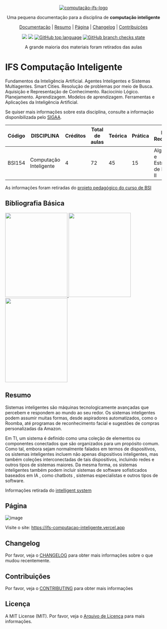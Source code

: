 <p align="center">
  <a href="https://github.com/ReinanHS/laravel-manager-base">
    <img src="https://user-images.githubusercontent.com/28494067/168443671-cc484ef7-f918-46c5-b569-d40391387c19.png" alt="computação-ifs-logo">
  </a>
</p>

<p align="center">Uma pequena documentação para a disciplina de <b>computação inteligente</b></p>

<p align="center">
  <a href="https://github.com/ReinanHS/ifs-computacao-Inteligente/wiki">Documentação</a> |
  <a href="#resumo">Resumo</a> |
  <a href="#página">Página</a> |
  <a href="#changelog">Changelog</a> |
  <a href="#contribuições">Contribuições</a>
</p>

<p align="center">
  <a href="https://github.com/reinanhs" alt="MadeBy"><img src="https://img.shields.io/badge/made%20by-Reinan%20Gabriel-blue?style=for-the-badge" /></a>
  <a href="https://github.com/ReinanHS/ifs-computacao-Inteligente/blob/master/README.md" alt="License"><img src="https://img.shields.io/badge/license-MIT-blue?style=for-the-badge" /></a>
  <a href="https://github.com/ReinanHS/ifs-computacao-Inteligente"><img alt="GitHub top language" src="https://img.shields.io/github/languages/top/reinanhs/ifs-computacao-Inteligente?style=for-the-badge"></a>
  <a href="https://github.com/ReinanHS/ifs-computacao-Inteligente"><img alt="GitHub branch checks state" src="https://img.shields.io/github/checks-status/reinanhs/ifs-computacao-Inteligente/main?logo=github&style=for-the-badge"></a>
</p>

<p align="center">A grande maioria dos materiais foram retirados das aulas</p>

# IFS Computação Inteligente

Fundamentos da Inteligência Artificial. Agentes Inteligentes e Sistemas Multiagentes. Smart Cities. Resolução de problemas por meio de Busca. Aquisição e Representação de Conhecimento. Raciocínio Lógico. Planejamento. Aprendizagem. Modelos de aprendizagem. Ferramentas e Aplicações da Inteligência Artificial.

Se quiser mais informações sobre esta disciplina, consulte a informação disponibilizada pelo [SIGAA](https://sig.ifs.edu.br/sigaa/public/curso/resumo_curriculo.jsf).

| Código | DISCIPLINA             | Créditos  | Total de aulas  | Teórica | Prática | Pré-Requisitos                     |
|--------|------------------------|-----------|-----------------|---------|---------|------------------------------------|
| BSI154 |Computação Inteligente  | 4         | 72              | 45      | 15      | Algoritmos e Estrutura de Dados II |

As informações foram retiradas do [projeto pedagógico do curso de BSI](https://www.ifs.edu.br/images/CS_04__-_Referenda_a_resoluo_66-2018-cs-ifs_que_aprovou_ad_referendum__a_refor.pdf)

## Bibliografia Básica

<a href="https://www.amazon.com.br/Intelig%C3%AAncia-Artificial-Abordagem-Aprendizado-M%C3%A1quina/dp/8521618808">
  <img 
     width="200px"
     height="270px" 
     src="https://d2s6gddp69m0gz.cloudfront.net/Custom/Content/Products/48/99/48990_inteligencia-artificial-uma-abordagem-de-aprendizado-de-maquina-9788521618805_m1_636988122480705105.jpg"/>
</a>

<a href="https://www.amazon.com.br/Intelig%C3%AAncia-Artificial-Peter-Norvig/dp/8535237011">
  <img 
     width="200px"
     height="270px" 
     src="https://images-na.ssl-images-amazon.com/images/I/51I+nY3JxWL._SX373_BO1,204,203,200_.jpg"/>
</a>

<a href="https://www.amazon.com.br/Intelig%C3%AAncia-artificial-George-Luger/dp/8581435505">
  <img 
     width="200px"
     height="270px" 
     src="https://images-na.ssl-images-amazon.com/images/I/51irEPpZAqL._SX368_BO1,204,203,200_.jpg"/>
</a>

## Resumo

Sistemas inteligentes são máquinas tecnologicamente avançadas que percebem e respondem ao mundo ao seu redor. Os sistemas inteligentes podem assumir muitas formas, desde aspiradores automatizados, como o Roomba, até programas de reconhecimento facial e sugestões de compras personalizadas da Amazon.

Em TI, um  sistema é definido como uma coleção de elementos ou componentes conectados que são organizados para um propósito comum. Como tal, embora sejam normalmente falados em termos de dispositivos, os sistemas inteligentes incluem não apenas dispositivos inteligentes, mas também coleções interconectadas de tais dispositivos, incluindo redes e outros tipos de sistemas maiores. Da mesma forma, os sistemas inteligentes também podem incluir sistemas de software sofisticados  baseados em IA , como chatbots , sistemas especialistas e outros tipos de software.

Informações retirada do [intelligent system](https://www.techtarget.com/whatis/definition/intelligent-system)

## Página

![image](https://user-images.githubusercontent.com/28494067/168455422-a5899312-dfd3-467e-a41b-e8c735a89108.png)

Visite o site: https://ifs-computacao-inteligente.vercel.app

## Changelog

Por favor, veja o [CHANGELOG](./CHANGELOG.md) para obter mais informações sobre o que mudou recentemente.

## Contribuições

Por favor, veja o [CONTRIBUTING](./CONTRIBUTING.md) para obter mais informações

## Licença

A MIT License (MIT). Por favor, veja o [Arquivo de Licença](./LICENSE) para mais informações.
